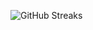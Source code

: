 ![GitHub Streaks](https://github-streaks-mqc9.onrender.com/streak/happilli/image?theme=midnight&cache_bust=1743539201&lang=ja)
